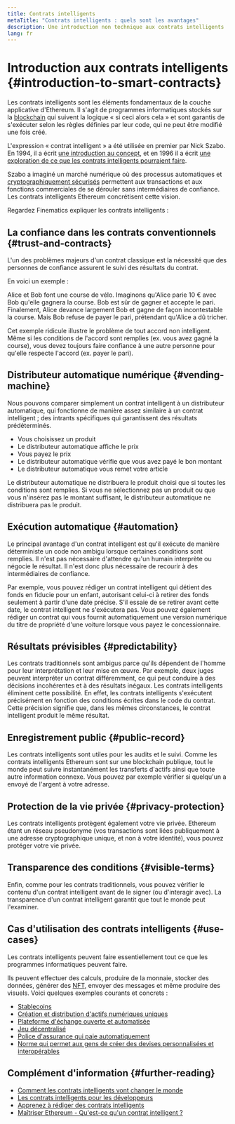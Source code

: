```yaml
---
title: Contrats intelligents
metaTitle: "Contrats intelligents : quels sont les avantages"
description: Une introduction non technique aux contrats intelligents
lang: fr
---
```


# Introduction aux contrats intelligents {#introduction-to-smart-contracts}

<div className="mt-4">
<ListenToPlayer slug="/smart-contracts/" />
</div>

Les contrats intelligents sont les éléments fondamentaux de la couche applicative d'Ethereum. Il s'agit de programmes informatiques stockés sur la [blockchain](/glossary/#blockchain) qui suivent la logique « si ceci alors cela » et sont garantis de s'exécuter selon les règles définies par leur code, qui ne peut être modifié une fois créé.

L'expression « contrat intelligent » a été utilisée en premier par Nick Szabo. En 1994, il a écrit [une introduction au concept](https://www.fon.hum.uva.nl/rob/Courses/InformationInSpeech/CDROM/Literature/LOTwinterschool2006/szabo.best.vwh.net/smart.contracts.html), et en 1996 il a écrit [une exploration de ce que les contrats intelligents pourraient faire](https://www.fon.hum.uva.nl/rob/Courses/InformationInSpeech/CDROM/Literature/LOTwinterschool2006/szabo.best.vwh.net/smart_contracts_2.html).

Szabo a imaginé un marché numérique où des processus automatiques et [cryptographiquement sécurisés](/glossary/#cryptography) permettent aux transactions et aux fonctions commerciales de se dérouler sans intermédiaires de confiance. Les contrats intelligents Ethereum concrétisent cette vision.

Regardez Finematics expliquer les contrats intelligents :

<YouTube id="pWGLtjG-F5c" />

## La confiance dans les contrats conventionnels {#trust-and-contracts}

L'un des problèmes majeurs d'un contrat classique est la nécessité que des personnes de confiance assurent le suivi des résultats du contrat.

En voici un exemple :

Alice et Bob font une course de vélo. Imaginons qu'Alice parie 10 € avec Bob qu'elle gagnera la course. Bob est sûr de gagner et accepte le pari. Finalement, Alice devance largement Bob et gagne de façon incontestable la course. Mais Bob refuse de payer le pari, prétendant qu'Alice a dû tricher.

Cet exemple ridicule illustre le problème de tout accord non intelligent. Même si les conditions de l'accord sont remplies (ex. vous avez gagné la course), vous devez toujours faire confiance à une autre personne pour qu'elle respecte l'accord (ex. payer le pari).

## Distributeur automatique numérique {#vending-machine}

Nous pouvons comparer simplement un contrat intelligent à un distributeur automatique, qui fonctionne de manière assez similaire à un contrat intelligent ; des intrants spécifiques qui garantissent des résultats prédéterminés.

- Vous choisissez un produit
- Le distributeur automatique affiche le prix
- Vous payez le prix
- Le distributeur automatique vérifie que vous avez payé le bon montant
- Le distributeur automatique vous remet votre article

Le distributeur automatique ne distribuera le produit choisi que si toutes les conditions sont remplies. Si vous ne sélectionnez pas un produit ou que vous n'insérez pas le montant suffisant, le distributeur automatique ne distribuera pas le produit.

## Exécution automatique {#automation}

Le principal avantage d'un contrat intelligent est qu'il exécute de manière déterministe un code non ambigu lorsque certaines conditions sont remplies. Il n'est pas nécessaire d'attendre qu'un humain interprète ou négocie le résultat. Il n'est donc plus nécessaire de recourir à des intermédiaires de confiance.

Par exemple, vous pouvez rédiger un contrat intelligent qui détient des fonds en fiducie pour un enfant, autorisant celui-ci à retirer des fonds seulement à partir d'une date précise. S'il essaie de se retirer avant cette date, le contrat intelligent ne s'exécutera pas. Vous pouvez également rédiger un contrat qui vous fournit automatiquement une version numérique du titre de propriété d'une voiture lorsque vous payez le concessionnaire.

## Résultats prévisibles {#predictability}

Les contrats traditionnels sont ambigus parce qu'ils dépendent de l'homme pour leur interprétation et leur mise en œuvre. Par exemple, deux juges peuvent interpréter un contrat différemment, ce qui peut conduire à des décisions incohérentes et à des résultats inégaux. Les contrats intelligents éliminent cette possibilité. En effet, les contrats intelligents s'exécutent précisément en fonction des conditions écrites dans le code du contrat. Cette précision signifie que, dans les mêmes circonstances, le contrat intelligent produit le même résultat.

## Enregistrement public {#public-record}

Les contrats intelligents sont utiles pour les audits et le suivi. Comme les contrats intelligents Ethereum sont sur une blockchain publique, tout le monde peut suivre instantanément les transferts d'actifs ainsi que toute autre information connexe. Vous pouvez par exemple vérifier si quelqu'un a envoyé de l'argent à votre adresse.

## Protection de la vie privée {#privacy-protection}

Les contrats intelligents protègent également votre vie privée. Ethereum étant un réseau pseudonyme (vos transactions sont liées publiquement à une adresse cryptographique unique, et non à votre identité), vous pouvez protéger votre vie privée.

## Transparence des conditions {#visible-terms}

Enfin, comme pour les contrats traditionnels, vous pouvez vérifier le contenu d'un contrat intelligent avant de le signer (ou d'interagir avec). La transparence d'un contrat intelligent garantit que tout le monde peut l'examiner.

## Cas d'utilisation des contrats intelligents {#use-cases}

Les contrats intelligents peuvent faire essentiellement tout ce que les programmes informatiques peuvent faire.

Ils peuvent effectuer des calculs, produire de la monnaie, stocker des données, générer des [NFT](/glossary/#nft), envoyer des messages et même produire des visuels. Voici quelques exemples courants et concrets :

- [Stablecoins](/stablecoins/)
- [Création et distribution d'actifs numériques uniques](/nft/)
- [Plateforme d'échange ouverte et automatisée](/get-eth/#dex)
- [Jeu décentralisé](/apps/?category=gaming#explore)
- [Police d'assurance qui paie automatiquement](https://etherisc.com/)
- [Norme qui permet aux gens de créer des devises personnalisées et interopérables](/developers/docs/standards/tokens/)

## Complément d'information {#further-reading}

- [Comment les contrats intelligents vont changer le monde](https://www.youtube.com/watch?v=pA6CGuXEKtQ)
- [Les contrats intelligents pour les développeurs](/developers/docs/smart-contracts/)
- [Apprenez à rédiger des contrats intelligents](/developers/learning-tools/)
- [Maîtriser Ethereum - Qu'est-ce qu'un contrat intelligent ?](https://github.com/ethereumbook/ethereumbook/blob/develop/07smart-contracts-solidity.asciidoc#what-is-a-smart-contract)
